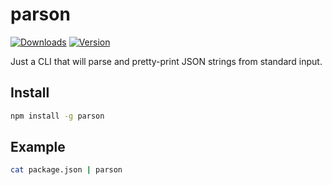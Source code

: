 # parson

[![Downloads][7]][8] [![Version][9]][8]

[7]: https://img.shields.io/npm/dm/parson.svg
[8]: https://www.npmjs.com/package/parson
[9]: https://img.shields.io/npm/v/parson.svg

Just a CLI that will parse and pretty-print JSON strings from standard input.

## Install

```bash
npm install -g parson
```

## Example

```bash
cat package.json | parson
```
